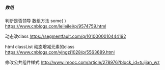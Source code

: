 ##### 数组

判断是否领导 数组方法 some( )
https://www.cnblogs.com/leileilei/p/9574759.html



动态改class
https://segmentfault.com/q/1010000010444192



html  classList 动态增减元素的class
https://www.cnblogs.com/yingzi1028/p/5563689.html



修改公共组件样式
http://www.imooc.com/article/278976?block_id=tuijian_wz